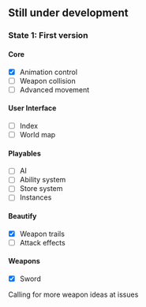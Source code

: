 ## Still under development

### State 1: First version

#### Core

- [x] Animation control
- [ ] Weapon collision
- [ ] Advanced movement

#### User Interface

- [ ] Index
- [ ] World map

#### Playables

- [ ] AI
- [ ] Ability system
- [ ] Store system
- [ ] Instances

#### Beautify

- [x] Weapon trails
- [ ] Attack effects

#### Weapons

- [x] Sword

Calling for more weapon ideas at issues